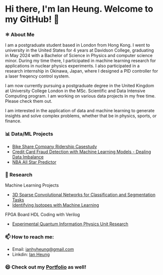 # Hi there, I'm Ian Heung. Welcome to my GitHub! 👋

### ⚛️ About Me
I am a postgraduate student based in London from Hong Kong. I went to university in the United States for 4 years at Davidson College, graduating in May 2024 with a Bachelor of Science in Physics and computer science minor. During my time there, I participated in machine learning research for applications in nuclear physics experiments. I also participated in a research internship in Okinawa, Japan, where I designed a PID controller for a laser freqency control system.

I am now currently pursuing a postgraduate degree in the United Kingdom at University College London in the MSc. Scientific and Data Intensive Computing program. I am working on various data projects in my free time. Please check them out.

I am interested in the application of data and machine learning to generate insights and solve complex problems, whether that be in physics, sports, or finance.

### 📊 Data/ML Projects
- [Bike Share Company Ridership Casestudy](https://github.com/iaheung/cyclistic_casestudy)
- [Credit Card Fraud Detection with Machine Learning Models - Dealing Data Imbalance](https://github.com/iaheung/credit_card_fraud_analysis)
- [NBA All Star Predictor](https://github.com/iaheung/nba_allstar_predictor)



### 🔭 Research
Machine Learning Projects
 - [3D Sparse Convolutional Networks for Classification and Segmentation Tasks](https://github.com/iaheung/attpc-torchsparse.git)
 - [Identifying Isotopes with Machine Learning](https://github.com/iaheung/2D3DCNN_Event_Classification)

FPGA Board HDL Coding with Verilog
- [Experimental Quantum Information Physics Unit Research](https://github.com/iaheung/oist_research/)


  
### 📫 How to reach me:
- Email: [ianhyheung@gmail.com](mailto:ianhyheung@gmail.com)
- Linkdin: [Ian Heung](https://www.linkedin.com/in/ian-heung-908b0a238/)



### 😄 Check out my [Portfolio](https://iaheung.github.io) as well!
